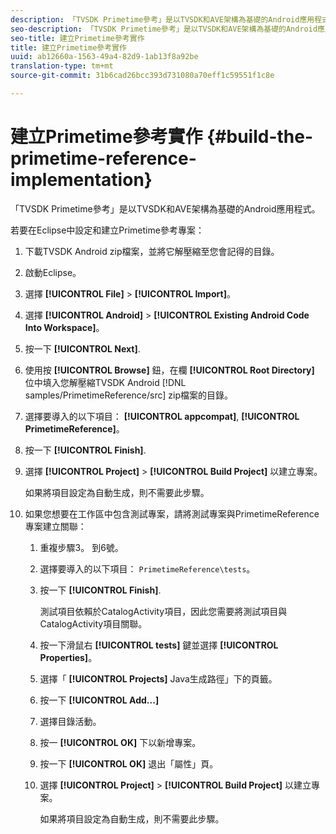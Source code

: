 ```yaml
---
description: 「TVSDK Primetime參考」是以TVSDK和AVE架構為基礎的Android應用程式。
seo-description: 「TVSDK Primetime參考」是以TVSDK和AVE架構為基礎的Android應用程式。
seo-title: 建立Primetime參考實作
title: 建立Primetime參考實作
uuid: ab12660a-1563-49a4-82d9-1ab13f8a92be
translation-type: tm+mt
source-git-commit: 31b6cad26bcc393d731080a70eff1c59551f1c8e

---
```



# 建立Primetime參考實作 {#build-the-primetime-reference-implementation}

「TVSDK Primetime參考」是以TVSDK和AVE架構為基礎的Android應用程式。

若要在Eclipse中設定和建立Primetime參考專案：

1. 下載TVSDK Android zip檔案，並將它解壓縮至您會記得的目錄。
1. 啟動Eclipse。
1. 選擇 **[!UICONTROL File]** > **[!UICONTROL Import]**。
1. 選擇 **[!UICONTROL Android]** > **[!UICONTROL Existing Android Code Into Workspace]**。
1. 按一下 **[!UICONTROL Next]**.
1. 使用按 **[!UICONTROL Browse]** 鈕，在欄 **[!UICONTROL Root Directory]** 位中填入您解壓縮TVSDK Android [!DNL samples/PrimetimeReference/src] zip檔案的目錄。
1. 選擇要導入的以下項目： **[!UICONTROL appcompat]**, **[!UICONTROL PrimetimeReference]**。
1. 按一下 **[!UICONTROL Finish]**.
1. 選擇 **[!UICONTROL Project]** > **[!UICONTROL Build Project]** 以建立專案。

   如果將項目設定為自動生成，則不需要此步驟。
1. 如果您想要在工作區中包含測試專案，請將測試專案與PrimetimeReference專案建立關聯：
   1. 重複步驟3。 到6號。
   1. 選擇要導入的以下項目： `PrimetimeReference\tests`。
   1. 按一下 **[!UICONTROL Finish]**.

      測試項目依賴於CatalogActivity項目，因此您需要將測試項目與CatalogActivity項目關聯。
   1. 按一下滑鼠右 **[!UICONTROL tests]** 鍵並選擇 **[!UICONTROL Properties]**。
   1. 選擇「 **[!UICONTROL Projects]** Java生成路徑」下的頁籤。
   1. 按一下 **[!UICONTROL Add...]**
   1. 選擇目錄活動。
   1. 按一 **[!UICONTROL OK]** 下以新增專案。
   1. 按一下 **[!UICONTROL OK]** 退出「屬性」頁。
   1. 選擇 **[!UICONTROL Project]** > **[!UICONTROL Build Project]** 以建立專案。

      如果將項目設定為自動生成，則不需要此步驟。
